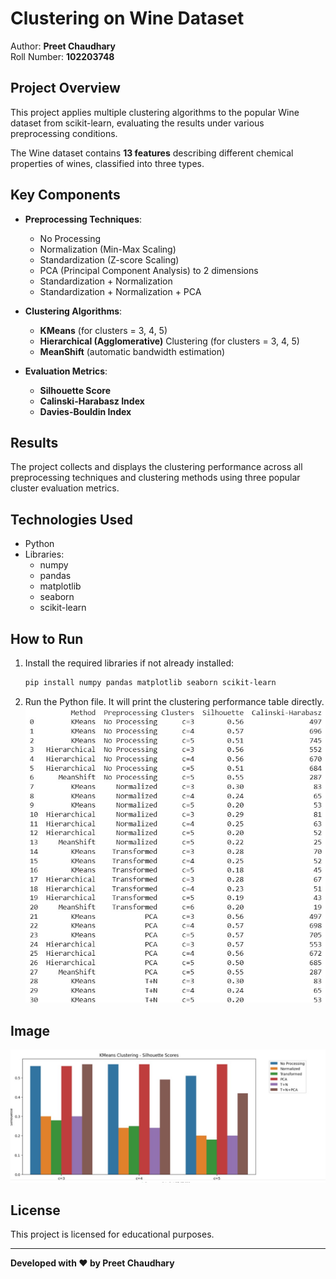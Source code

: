 # Clustering on Wine Dataset

Author: **Preet Chaudhary**  
Roll Number: **102203748**

## Project Overview

This project applies multiple clustering algorithms to the popular Wine dataset from scikit-learn, evaluating the results under various preprocessing conditions.

The Wine dataset contains **13 features** describing different chemical properties of wines, classified into three types.

## Key Components

- **Preprocessing Techniques**:
  - No Processing
  - Normalization (Min-Max Scaling)
  - Standardization (Z-score Scaling)
  - PCA (Principal Component Analysis) to 2 dimensions
  - Standardization + Normalization
  - Standardization + Normalization + PCA

- **Clustering Algorithms**:
  - **KMeans** (for clusters = 3, 4, 5)
  - **Hierarchical (Agglomerative)** Clustering (for clusters = 3, 4, 5)
  - **MeanShift** (automatic bandwidth estimation)

- **Evaluation Metrics**:
  - **Silhouette Score**
  - **Calinski-Harabasz Index**
  - **Davies-Bouldin Index**

## Results

The project collects and displays the clustering performance across all preprocessing techniques and clustering methods using three popular cluster evaluation metrics.

## Technologies Used

- Python
- Libraries:
  - numpy
  - pandas
  - matplotlib
  - seaborn
  - scikit-learn

## How to Run

1. Install the required libraries if not already installed:
    ```bash
    pip install numpy pandas matplotlib seaborn scikit-learn
    ```

2. Run the Python file. It will print the clustering performance table directly.
![Clustering Result](img.jpg)

## Image
![Clustering Result](clustering_result.jpg)

## License

This project is licensed for educational purposes.

---

**Developed with ❤️ by Preet Chaudhary**
